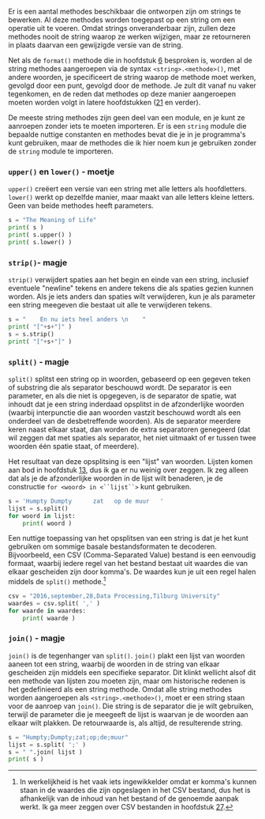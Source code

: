 Er is een aantal methodes beschikbaar die ontworpen zijn om strings te
bewerken. Al deze methodes worden toegepast op een string om een
operatie uit te voeren. Omdat strings onveranderbaar zijn, zullen deze
methodes nooit de string waarop ze werken wijzigen, maar ze retourneren
in plaats daarvan een gewijzigde versie van de string.

Net als de `format()` methode die in hoofdstuk
<a href="#ch:simplefunctions" data-reference-type="ref" data-reference="ch:simplefunctions">6</a>
besproken is, worden al de string methodes aangeroepen via de syntax
`<string>.<methode>()`, met andere woorden, je specificeert de string
waarop de methode moet werken, gevolgd door een punt, gevolgd door de
methode. Je zult dit vanaf nu vaker tegenkomen, en de reden dat methodes
op deze manier aangeroepen moeten worden volgt in latere hoofdstukken
(<a href="#ch:objectorientation" data-reference-type="ref" data-reference="ch:objectorientation">21</a>
en verder).

De meeste string methodes zijn geen deel van een module, en je kunt ze
aanroepen zonder iets te moeten importeren. Er is een `string` module
die bepaalde nuttige constanten en methodes bevat die je in je
programma's kunt gebruiken, maar de methodes die ik hier noem kun je
gebruiken zonder de `string` module te importeren.

### `upper()` en `lower()` - moetje

`upper()` creëert een versie van een string met alle letters als
hoofdletters. `lower()` werkt op dezelfde manier, maar maakt van alle
letters kleine letters. Geen van beide methodes heeft parameters.

```python
s = "The Meaning of Life"
print( s )
print( s.upper() )
print( s.lower() )
```

### `strip()`- magje

`strip()` verwijdert spaties aan het begin en einde van een string,
inclusief eventuele "newline" tekens en andere tekens die als spaties
gezien kunnen worden. Als je iets anders dan spaties wilt verwijderen,
kun je als parameter een string meegeven die bestaat uit alle te
verwijderen tekens.

```python
s = "    En nu iets heel anders \n    "
print( "["+s+"]" )
s = s.strip()
print( "["+s+"]" )
```

### `split()` - magje

`split()` splitst een string op in woorden, gebaseerd op een gegeven
teken of substring die als separator beschouwd wordt. De separator is
een parameter, en als die niet is opgegeven, is de separator de spatie,
wat inhoudt dat je een string inderdaad opsplitst in de afzonderlijke
woorden (waarbij interpunctie die aan woorden vastzit beschouwd wordt
als een onderdeel van de desbetreffende woorden). Als de separator
meerdere keren naast elkaar staat, dan worden de extra separatoren
genegeerd (dat wil zeggen dat met spaties als separator, het niet
uitmaakt of er tussen twee woorden één spatie staat, of meerdere).

Het resultaat van deze opsplitsing is een "lijst" van woorden. Lijsten
komen aan bod in hoofdstuk
<a href="#ch:lists" data-reference-type="ref" data-reference="ch:lists">13</a>,
dus ik ga er nu weinig over zeggen. Ik zeg alleen dat als je de
afzonderlijke woorden in de lijst wilt benaderen, je de constructie
`for <woord> in <``lijst``>` kunt gebruiken.

```python
s = 'Humpty Dumpty      zat   op de muur   '
lijst = s.split()
for woord in lijst:
    print( woord )
```

Een nuttige toepassing van het opsplitsen van een string is dat je het
kunt gebruiken om sommige basale bestandsformaten te decoderen.
Bijvoorbeeld, een CSV (Comma-Separated Value) bestand is een eenvoudig
formaat, waarbij iedere regel van het bestand bestaat uit waardes die
van elkaar gescheiden zijn door komma's. De waardes kun je uit een regel
halen middels de `split()` methode.[^13]

```python
csv = "2016,september,28,Data Processing,Tilburg University"
waardes = csv.split( ',' )
for waarde in waardes:
    print( waarde )
```

### `join()` - magje

`join()` is de tegenhanger van `split()`. `join()` plakt een lijst van
woorden aaneen tot een string, waarbij de woorden in de string van
elkaar gescheiden zijn middels een specifieke separator. Dit klinkt
wellicht alsof dit een methode van lijsten zou moeten zijn, maar om
historische redenen is het gedefinieerd als een string methode. Omdat
alle string methodes worden aangeroepen als `<string>.<methode>()`, moet
er een string staan voor de aanroep van `join()`. Die string is de
separator die je wilt gebruiken, terwijl de parameter die je meegeeft de
lijst is waarvan je de woorden aan elkaar wilt plakken. De retourwaarde
is, als altijd, de resulterende string.

```python
s = "Humpty;Dumpty;zat;op;de;muur"
lijst = s.split( ';' )
s = " ".join( lijst )
print( s )
```

[^13]: In werkelijkheid is het vaak iets ingewikkelder omdat er komma's
    kunnen staan in de waardes die zijn opgeslagen in het CSV bestand,
    dus het is afhankelijk van de inhoud van het bestand of de genoemde
    aanpak werkt. Ik ga meer zeggen over CSV bestanden in hoofdstuk
    <a href="#ch:fileformats" data-reference-type="ref" data-reference="ch:fileformats">27</a>.

